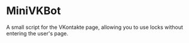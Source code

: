 # MiniVKBot
A small script for the VKontakte page, allowing you to use locks without entering the user's page.
